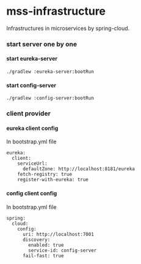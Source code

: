 # mss-infrastructure
Infrastructures in microservices by spring-cloud.

### start server one by one
#### start eureka-server
```
./gradlew :eureka-server:bootRun
```

#### start config-server
```
./gradlew :config-server:bootRun
```

### client provider
#### eureka client config
In bootstrap.yml file
```
eureka:
  client:
    serviceUrl:
      defaultZone: http://localhost:8181/eureka
    fetch-registry: true
    register-with-eureka: true
```
#### config client config
In bootstrap.yml file
```
spring:
  cloud:
    config:
      uri: http://localhost:7001
      discovery:
        enabled: true
        service-id: config-server
      fail-fast: true
```
